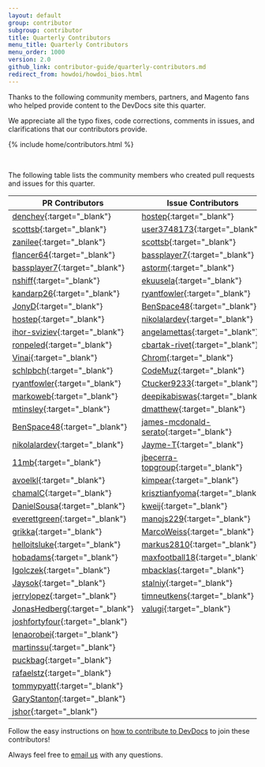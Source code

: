 ```yaml
---
layout: default
group: contributor
subgroup: contributor
title: Quarterly Contributors
menu_title: Quarterly Contributors
menu_order: 1000
version: 2.0
github_link: contributor-guide/quarterly-contributors.md
redirect_from: howdoi/howdoi_bios.html
---
```


Thanks to the following community members, partners, and Magento fans who helped provide content to the DevDocs site this quarter.

We appreciate all the typo fixes, code corrections, comments in issues, and clarifications that our contributors provide.

{% include home/contributors.html %}

<br/>
  
The following table lists the community members who created pull requests and issues for this quarter.

| PR Contributors                                                     | Issue Contributors                                                                  |
| ------------------------------------------------------------------- | ----------------------------------------------------------------------------------- |
| [denchev](https://github.com/denchev){:target="_blank"}             | [hostep](https://github.com/hostep){:target="_blank"}                               |
| [scottsb](https://github.com/scottsb){:target="_blank"}             | [user3748173](https://github.com/user3748173){:target="_blank"}                     |
| [zanilee](https://github.com/zanilee){:target="_blank"}             | [scottsb](https://github.com/scottsb){:target="_blank"}                             |
| [flancer64](https://github.com/flancer64){:target="_blank"}         | [bassplayer7](https://github.com/bassplayer7){:target="_blank"}                     |
| [bassplayer7](https://github.com/bassplayer7){:target="_blank"}     | [astorm](https://github.com/astorm){:target="_blank"}                               |
| [nshiff](https://github.com/nshiff){:target="_blank"}               | [ekuusela](https://github.com/ekuusela){:target="_blank"}                           |
| [kandarp26](https://github.com/kandarp26){:target="_blank"}         | [ryantfowler](https://github.com/ryantfowler){:target="_blank"}                     |
| [JonyD](https://github.com/JonyD){:target="_blank"}                 | [BenSpace48](https://github.com/BenSpace48){:target="_blank"}                       |
| [hostep](https://github.com/hostep){:target="_blank"}               | [nikolalardev](https://github.com/nikolalardev){:target="_blank"}                   |
| [ihor-sviziev](https://github.com/ihor-sviziev){:target="_blank"}   | [angelamettas](https://github.com/angelamettas){:target="_blank"}                   |
| [ronpeled](https://github.com/ronpeled){:target="_blank"}           | [cbartak-rivet](https://github.com/cbartak-rivet){:target="_blank"}                 |
| [Vinai](https://github.com/Vinai){:target="_blank"}                 | [Chrom](https://github.com/Chrom){:target="_blank"}                                 |
| [schlpbch](https://github.com/schlpbch){:target="_blank"}           | [CodeMuz](https://github.com/CodeMuz){:target="_blank"}                             |
| [ryantfowler](https://github.com/ryantfowler){:target="_blank"}     | [Ctucker9233](https://github.com/Ctucker9233){:target="_blank"}                     |
| [markoweb](https://github.com/markoweb){:target="_blank"}           | [deepikabiswas](https://github.com/deepikabiswas){:target="_blank"}                 |
| [mtinsley](https://github.com/mtinsley){:target="_blank"}           | [dmatthew](https://github.com/dmatthew){:target="_blank"}                           |
| [BenSpace48](https://github.com/BenSpace48){:target="_blank"}       | [james-mcdonald-serato](https://github.com/james-mcdonald-serato){:target="_blank"} |
| [nikolalardev](https://github.com/nikolalardev){:target="_blank"}   | [Jayme-T](https://github.com/Jayme-T){:target="_blank"}                             |
| [11mb](https://github.com/11mb){:target="_blank"}                   | [jbecerra-topgroup](https://github.com/jbecerra-topgroup){:target="_blank"}         |
| [avoelkl](https://github.com/avoelkl){:target="_blank"}             | [kimpear](https://github.com/kimpear){:target="_blank"}                             |
| [chamalC](https://github.com/chamalC){:target="_blank"}             | [krisztianfyoma](https://github.com/krisztianfyoma){:target="_blank"}               |
| [DanielSousa](https://github.com/DanielSousa){:target="_blank"}     | [kweij](https://github.com/kweij){:target="_blank"}                                 |
| [everettgreen](https://github.com/everettgreen){:target="_blank"}   | [manojs229](https://github.com/manojs229){:target="_blank"}                         |
| [grikka](https://github.com/grikka){:target="_blank"}               | [MarcoWeiss](https://github.com/MarcoWeiss){:target="_blank"}                       |
| [helloitsluke](https://github.com/helloitsluke){:target="_blank"}   | [markus2810](https://github.com/markus2810){:target="_blank"}                       |
| [hobadams](https://github.com/hobadams){:target="_blank"}           | [maxfootball18](https://github.com/maxfootball18){:target="_blank"}                 |
| [Igolczek](https://github.com/Igolczek){:target="_blank"}           | [mbacklas](https://github.com/mbacklas){:target="_blank"}                           |
| [Jaysok](https://github.com/Jaysok){:target="_blank"}               | [stalniy](https://github.com/stalniy){:target="_blank"}                             |
| [jerrylopez](https://github.com/jerrylopez){:target="_blank"}       | [timneutkens](https://github.com/timneutkens){:target="_blank"}                     |
| [JonasHedberg](https://github.com/JonasHedberg){:target="_blank"}   | [valugi](https://github.com/valugi){:target="_blank"}                               |
| [joshfortyfour](https://github.com/joshfortyfour){:target="_blank"} |                                                                                     |
| [lenaorobei](https://github.com/lenaorobei){:target="_blank"}       |                                                                                     |
| [martinssu](https://github.com/martinssu){:target="_blank"}         |                                                                                     |
| [puckbag](https://github.com/puckbag){:target="_blank"}             |                                                                                     |
| [rafaelstz](https://github.com/rafaelstz){:target="_blank"}         |                                                                                     |
| [tommypyatt](https://github.com/tommypyatt){:target="_blank"}       |                                                                                     |
| [GaryStanton](https://github.com/GaryStanton){:target="_blank"}     |                                                                                     |
| [jshor](https://github.com/jshor){:target="_blank"}                 |                                                                                     |

Follow the easy instructions on [how to contribute to DevDocs][0] to join these contributors!

Always feel free to [email us][1] with any questions.


[0]: {{page.baseurl}}contributor-guide/contributing_docs.html
[1]: mailto:DL-Magento-Doc-Feedback@magento.com
